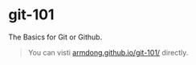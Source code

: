# git-101
The Basics for Git or Github.

> You can visti [armdong.github.io/git-101/](https://armdong.github.io/git-101/ "git 101") directly.
